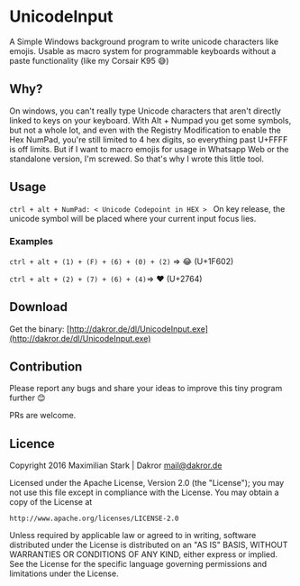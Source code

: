 # UnicodeInput
A Simple Windows background program to write unicode characters like emojis. 
Usable as macro system for programmable keyboards without a paste functionality (like my Corsair K95 😅)
## Why?
On windows, you can't really type Unicode characters that aren't directly linked to keys on your keyboard. With Alt + Numpad you get some symbols, but not a whole lot, and even with the Registry Modification to enable the Hex NumPad, you're still limited to 4 hex digits, so everything past U+FFFF is off limits. But if I want to macro emojis for usage in Whatsapp Web or the standalone version, I'm screwed. So that's why I wrote this little tool.

## Usage
`ctrl + alt + NumPad: < Unicode Codepoint in HEX > `
On key release, the unicode symbol will be placed where your current input focus lies.

### Examples

`ctrl + alt + (1) + (F) + (6) + (0) + (2)` => 😂 (U+1F602)

`ctrl + alt + (2) + (7) + (6) + (4)`=> ❤  (U+2764)

## Download
Get the binary: [http://dakror.de/dl/UnicodeInput.exe](http://dakror.de/dl/UnicodeInput.exe)

## Contribution
Please report any bugs and share your ideas to improve this tiny program further 😊

PRs are welcome.

## Licence
 Copyright 2016 Maximilian Stark | Dakror <mail@dakror.de>
  
  Licensed under the Apache License, Version 2.0 (the "License");
  you may not use this file except in compliance with the License.
  You may obtain a copy of the License at
  
    http://www.apache.org/licenses/LICENSE-2.0
  
  Unless required by applicable law or agreed to in writing, software
  distributed under the License is distributed on an "AS IS" BASIS,
  WITHOUT WARRANTIES OR CONDITIONS OF ANY KIND, either express or implied.
  See the License for the specific language governing permissions and
  limitations under the License.
